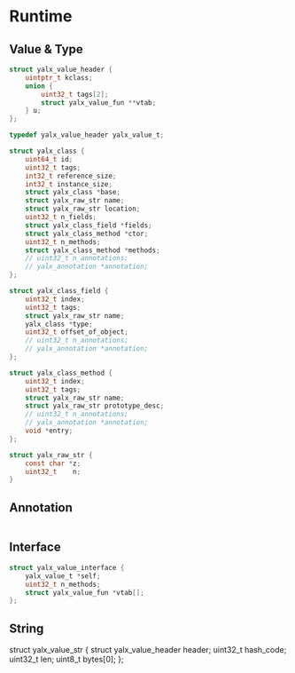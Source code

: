 # Runtime

## Value & Type

```c
struct yalx_value_header {
    uintptr_t kclass;
    union {
        uint32_t tags[2];
        struct yalx_value_fun **vtab;
    } u;
};

typedef yalx_value_header yalx_value_t;

struct yalx_class {
    uint64_t id;
    uint32_t tags;
    int32_t reference_size;
    int32_t instance_size;
    struct yalx_class *base;
    struct yalx_raw_str name;
    struct yalx_raw_str location;
    uint32_t n_fields;
    struct yalx_class_field *fields;
    struct yalx_class_method *ctor;
    uint32_t n_methods;
    struct yalx_class_method *methods;
    // uint32_t n_annotations;
    // yalx_annotation *annotation;
};

struct yalx_class_field {
    uint32_t index;
    uint32_t tags;
    struct yalx_raw_str name;
    yalx_class *type;
    uint32_t offset_of_object;
    // uint32_t n_annotations;
    // yalx_annotation *annotation;
};

struct yalx_class_method {
    uint32_t index;
    uint32_t tags;
    struct yalx_raw_str name;
    struct yalx_raw_str prototype_desc;
    // uint32_t n_annotations;
    // yalx_annotation *annotation;
    void *entry;
};

struct yalx_raw_str {
    const char *z;
    uint32_t    n;
}
```

## Annotation

```c

```

## Interface

```c
struct yalx_value_interface {
    yalx_value_t *self;
    uint32_t n_methods;
    struct yalx_value_fun *vtab[];
};
```

## String

struct yalx_value_str {
    struct yalx_value_header header;
    uint32_t hash_code;
    uint32_t len;
    uint8_t bytes[0];
};
